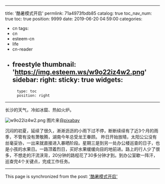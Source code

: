 
---
title: '酷暑模式开启'
permlink: 71a4973fbdb85
catalog: true
toc_nav_num: true
toc: true
position: 9999
date: 2019-06-20 04:59:00
categories:
- cn
tags:
- cn
- esteem-cn
- life
- cn-reader
- freestyle
thumbnail: 'https://img.esteem.ws/w9o22iz4w2.png'
sidebar:
    right:
        sticky: true
widgets:
    -
        type: toc
        position: right
---


长沙的天气，冷如冰窟、热如火炉。

![w9o22iz4w2.png](https://img.esteem.ws/w9o22iz4w2.png)
图片来自[pixabay](https://pixabay.com/zh/photos/%E4%B8%80%E4%B8%AA%E7%81%AB%E7%82%89-%E6%9A%B4%E5%8F%91-%E7%81%AB%E7%84%B0-%E7%81%AB-4120974/)

沉闷的初夏，延续了很久，淅淅沥沥的小雨下过不停，断断续续有了近3个月的雨季，不管有没有萧敬腾，湖南今年总受龙王眷顾。
昨日开始放晴，太阳公公没有丝毫妥协，一出来就直接进入暴晒阶段。星期三是到另一处办公楼巡查的日子，也是小孩的水果日。一路顶着烈日，买好水果缓缓向目的地前进。路上的行人少了很多，不想走的汗流浃背，20分钟的路程花了30多分钟才到。到办公室歇一阵汗，巡查完4个关键点，完成工作任务。

- - -

This page is synchronized from the post: ['酷暑模式开启'](https://steemit.com/@m18207319997/71a4973fbdb85)
